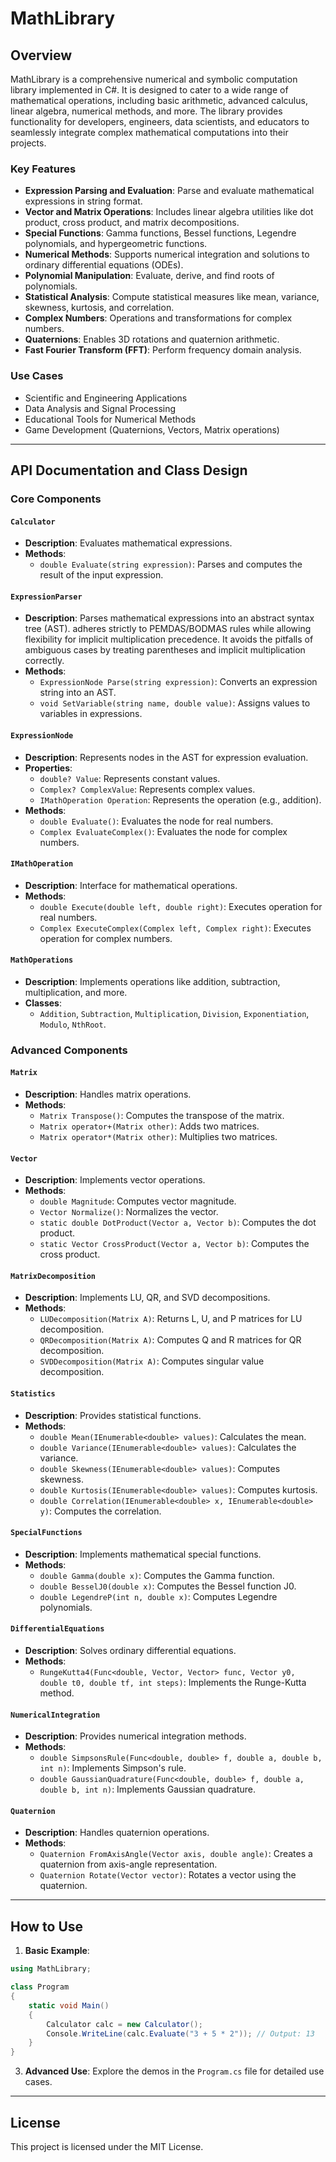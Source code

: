 # MathLibrary

## Overview
MathLibrary is a comprehensive numerical and symbolic computation library implemented in C#. It is designed to cater to a wide range of mathematical operations, including basic arithmetic, advanced calculus, linear algebra, numerical methods, and more. The library provides functionality for developers, engineers, data scientists, and educators to seamlessly integrate complex mathematical computations into their projects.

### Key Features
- **Expression Parsing and Evaluation**: Parse and evaluate mathematical expressions in string format.
- **Vector and Matrix Operations**: Includes linear algebra utilities like dot product, cross product, and matrix decompositions.
- **Special Functions**: Gamma functions, Bessel functions, Legendre polynomials, and hypergeometric functions.
- **Numerical Methods**: Supports numerical integration and solutions to ordinary differential equations (ODEs).
- **Polynomial Manipulation**: Evaluate, derive, and find roots of polynomials.
- **Statistical Analysis**: Compute statistical measures like mean, variance, skewness, kurtosis, and correlation.
- **Complex Numbers**: Operations and transformations for complex numbers.
- **Quaternions**: Enables 3D rotations and quaternion arithmetic.
- **Fast Fourier Transform (FFT)**: Perform frequency domain analysis.

### Use Cases
- Scientific and Engineering Applications
- Data Analysis and Signal Processing
- Educational Tools for Numerical Methods
- Game Development (Quaternions, Vectors, Matrix operations)

---

## API Documentation and Class Design

### Core Components

#### `Calculator`
- **Description**: Evaluates mathematical expressions.
- **Methods**:
    - `double Evaluate(string expression)`: Parses and computes the result of the input expression.

#### `ExpressionParser`
- **Description**: Parses mathematical expressions into an abstract syntax tree (AST). adheres strictly to PEMDAS/BODMAS rules while allowing flexibility for implicit multiplication precedence.  It avoids the pitfalls of ambiguous cases by treating parentheses and implicit multiplication correctly.
- **Methods**:
    - `ExpressionNode Parse(string expression)`: Converts an expression string into an AST.
    - `void SetVariable(string name, double value)`: Assigns values to variables in expressions.

#### `ExpressionNode`
- **Description**: Represents nodes in the AST for expression evaluation.
- **Properties**:
    - `double? Value`: Represents constant values.
    - `Complex? ComplexValue`: Represents complex values.
    - `IMathOperation Operation`: Represents the operation (e.g., addition).
- **Methods**:
    - `double Evaluate()`: Evaluates the node for real numbers.
    - `Complex EvaluateComplex()`: Evaluates the node for complex numbers.

#### `IMathOperation`
- **Description**: Interface for mathematical operations.
- **Methods**:
    - `double Execute(double left, double right)`: Executes operation for real numbers.
    - `Complex ExecuteComplex(Complex left, Complex right)`: Executes operation for complex numbers.

#### `MathOperations`
- **Description**: Implements operations like addition, subtraction, multiplication, and more.
- **Classes**:
    - `Addition`, `Subtraction`, `Multiplication`, `Division`, `Exponentiation`, `Modulo`, `NthRoot`.

### Advanced Components

#### `Matrix`
- **Description**: Handles matrix operations.
- **Methods**:
    - `Matrix Transpose()`: Computes the transpose of the matrix.
    - `Matrix operator+(Matrix other)`: Adds two matrices.
    - `Matrix operator*(Matrix other)`: Multiplies two matrices.

#### `Vector`
- **Description**: Implements vector operations.
- **Methods**:
    - `double Magnitude`: Computes vector magnitude.
    - `Vector Normalize()`: Normalizes the vector.
    - `static double DotProduct(Vector a, Vector b)`: Computes the dot product.
    - `static Vector CrossProduct(Vector a, Vector b)`: Computes the cross product.

#### `MatrixDecomposition`
- **Description**: Implements LU, QR, and SVD decompositions.
- **Methods**:
    - `LUDecomposition(Matrix A)`: Returns L, U, and P matrices for LU decomposition.
    - `QRDecomposition(Matrix A)`: Computes Q and R matrices for QR decomposition.
    - `SVDDecomposition(Matrix A)`: Computes singular value decomposition.

#### `Statistics`
- **Description**: Provides statistical functions.
- **Methods**:
    - `double Mean(IEnumerable<double> values)`: Calculates the mean.
    - `double Variance(IEnumerable<double> values)`: Calculates the variance.
    - `double Skewness(IEnumerable<double> values)`: Computes skewness.
    - `double Kurtosis(IEnumerable<double> values)`: Computes kurtosis.
    - `double Correlation(IEnumerable<double> x, IEnumerable<double> y)`: Computes the correlation.

#### `SpecialFunctions`
- **Description**: Implements mathematical special functions.
- **Methods**:
    - `double Gamma(double x)`: Computes the Gamma function.
    - `double BesselJ0(double x)`: Computes the Bessel function J0.
    - `double LegendreP(int n, double x)`: Computes Legendre polynomials.

#### `DifferentialEquations`
- **Description**: Solves ordinary differential equations.
- **Methods**:
    - `RungeKutta4(Func<double, Vector, Vector> func, Vector y0, double t0, double tf, int steps)`: Implements the Runge-Kutta method.

#### `NumericalIntegration`
- **Description**: Provides numerical integration methods.
- **Methods**:
    - `double SimpsonsRule(Func<double, double> f, double a, double b, int n)`: Implements Simpson's rule.
    - `double GaussianQuadrature(Func<double, double> f, double a, double b, int n)`: Implements Gaussian quadrature.

#### `Quaternion`
- **Description**: Handles quaternion operations.
- **Methods**:
    - `Quaternion FromAxisAngle(Vector axis, double angle)`: Creates a quaternion from axis-angle representation.
    - `Quaternion Rotate(Vector vector)`: Rotates a vector using the quaternion.

---

## How to Use
1. **Basic Example**:
```csharp
using MathLibrary;

class Program
{
    static void Main()
    {
        Calculator calc = new Calculator();
        Console.WriteLine(calc.Evaluate("3 + 5 * 2")); // Output: 13
    }
}
```

3. **Advanced Use**: Explore the demos in the `Program.cs` file for detailed use cases.

---
## License
This project is licensed under the MIT License.
